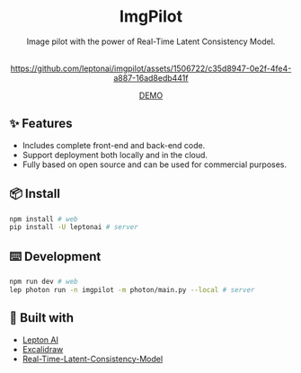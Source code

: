 <div align="center">
<h1 align="center">ImgPilot</h1>

Image pilot with the power of Real-Time Latent Consistency Model.
<br/>
<br/>


https://github.com/leptonai/imgpilot/assets/1506722/c35d8947-0e2f-4fe4-a887-16ad8edb441f


[DEMO](https://imgpilot.com/)
</div>

## ✨ Features

- Includes complete front-end and back-end code.
- Support deployment both locally and in the cloud.
- Fully based on open source and can be used for commercial purposes.


## 📦 Install

```bash
npm install # web
pip install -U leptonai # server
```

## ⌨️ Development

```bash
npm run dev # web
lep photon run -n imgpilot -m photon/main.py --local # server
```

## 🔗 Built with

- [Lepton AI](https://github.com/leptonai/leptonai)
- [Excalidraw](https://github.com/excalidraw/excalidraw)
- [Real-Time-Latent-Consistency-Model](https://huggingface.co/spaces/radames/Real-Time-Latent-Consistency-Model)

